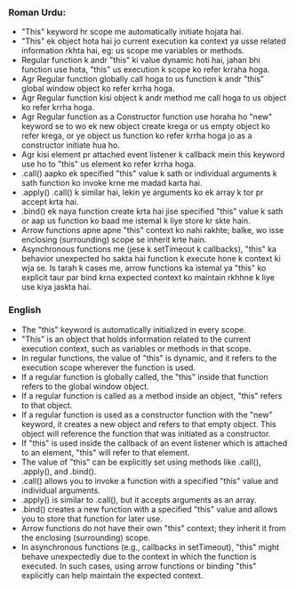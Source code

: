 ### Roman Urdu:

- "This" keyword hr scope me automatically initiate hojata hai.
- "This" ek object hota hai jo current execution ka context ya usse related information rkhta hai, eg: us scope me variables or methods.
- Regular function k andr "this" ki value dynamic hoti hai, jahan bhi function use hota, "this" us execution k scope ko refer krraha hoga.
- Agr Regular function globally call hoga to us function k andr "this" global window object ko refer krrha hoga.
- Agr Regular function kisi object k andr method me call hoga to us object ko refer krrha hoga.
- Agr Regular function as a Constructor function use horaha ho "new" keyword se to wo ek new object create krega or us empty object ko refer krega, or ye object us function ko refer krrha hoga jo as a constructor initiate hua ho.   
- Agr kisi element pr attached event listener k callback mein this keyword use ho to "this" us element ko refer krrha hoga.
- .call() aapko ek specified "this" value k sath or individual arguments k sath function ko invoke krne me madad karta hai.
- .apply() .call() k similar hai, lekin ye arguments ko ek array k tor pr accept krta hai.
- .bind() ek naya function create krta hai jise specified "this" value k sath or aap us function ko baad me istemal k liye store kr skte hain.
- Arrow functions apne apne "this" context ko nahi rakhte; balke, wo isse enclosing (surrounding) scope se inherit krte hain.
- Asynchronous functions me (jese k setTimeout k callbacks), "this" ka behavior unexpected ho sakta hai function k execute hone k context ki wja se. Is tarah k cases me, arrow functions ka istemal ya "this" ko explicit taur par bind krna expected context ko maintain rkhhne k liye use kiya jaskta hai.


### English

- The "this" keyword is automatically initialized in every scope.
- "This" is an object that holds information related to the current execution context, such as variables or methods in that scope.
- In regular functions, the value of "this" is dynamic, and it refers to the execution scope wherever the function is used.
- If a regular function is globally called, the "this" inside that function refers to the global window object.
- If a regular function is called as a method inside an object, "this" refers to that object.
- If a regular function is used as a constructor function with the "new" keyword, it creates a new object and refers to that empty object. This object will reference the function that was initiated as a constructor.
- If "this" is used inside the callback of an event listener which is attached to an element, "this" will refer to that element.
- The value of "this" can be explicitly set using methods like .call(), .apply(), and .bind().
- .call() allows you to invoke a function with a specified "this" value and individual arguments.
- .apply() is similar to .call(), but it accepts arguments as an array.
- .bind() creates a new function with a specified "this" value and allows you to store that function for later use.
- Arrow functions do not have their own "this" context; they inherit it from the enclosing (surrounding) scope.
- In asynchronous functions (e.g., callbacks in setTimeout), "this" might behave unexpectedly due to the context in which the function is executed. In such cases, using arrow functions or binding "this" explicitly can help maintain the expected context. 